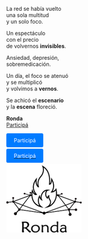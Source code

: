 La red se había vuelto  
una sola multitud  
y un solo foco. 

Un espectáculo  
con el precio  
de volvernos **invisibles**.

Ansiedad, depresión,  
sobremedicación.

Un día, el foco se atenuó   
y se multiplicó   
y volvimos a **vernos**.

Se achicó el **escenario**   
y la **escena** floreció.

**Ronda**    
[Participá](actividad.md)

<span style="position: relative; cursor: pointer;" onmouseover="this.style.backgroundColor='#0056b3'" onmouseout="this.style.backgroundColor='#007BFF'">
    <a href="actividad.md" style="display: inline-block; padding: 10px 20px; background-color: #007BFF; color: #FFFFFF; text-decoration: none; border: none; border-radius: 4px; transition: background-color 0.3s ease;">Participá</a>
</span>

[<span style="padding: 10px 20px; background-color: #007BFF; color: #FFFFFF; border: none; border-radius: 4px; cursor: pointer; transition: background-color 0.3s ease;">Participá</span>](actividad.md)



<img src="logo_medium.png" alt="Logo" width="200" height="181">
